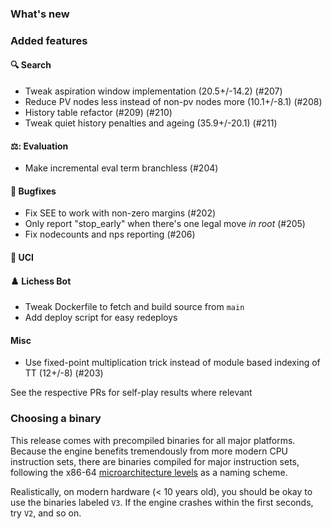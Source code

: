 ### What's new

### Added features

#### 🔍 Search
- Tweak aspiration window implementation (20.5+/-14.2) (#207)
- Reduce PV nodes less instead of non-pv nodes more (10.1+/-8.1) (#208)
- History table refactor (#209) (#210)
- Tweak quiet history penalties and ageing (35.9+/-20.1) (#211)

#### ⚖️: Evaluation
- Make incremental eval term branchless (#204)

#### 🐛 Bugfixes
- Fix SEE to work with non-zero margins (#202)
- Only report "stop_early" when there's one legal move _in root_ (#205)
- Fix nodecounts and nps reporting (#206)

#### 💬 UCI 

#### :chess_pawn: Lichess Bot
- Tweak Dockerfile to fetch and build source from `main`
- Add deploy script for easy redeploys


#### Misc
- Use fixed-point multiplication trick instead of module based indexing of TT (12+/-8) (#203)

See the respective PRs for self-play results where relevant

### Choosing a binary
This release comes with precompiled binaries for all major platforms. Because
the engine benefits tremendously from more modern CPU instruction sets, there 
are binaries compiled for major instruction sets, following the x86-64 
[microarchitecture levels](https://en.wikipedia.org/wiki/X86-64#Microarchitecture_levels) 
as a naming scheme. 

Realistically, on modern hardware (< 10 years old), you should be okay to use the 
binaries labeled `V3`. If the engine crashes within the first seconds, try `V2`, 
and so on.
